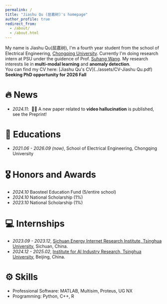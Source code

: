 ```yaml
---
permalink: /
title: "Jiashu Qu (屈嘉树)'s homepage"
author_profile: true
redirect_from: 
  - /about/
  - /about.html
---
```


My name is Jiashu Qu(屈嘉树), I'm a fourth year student from the school of Electrical Engineering, [Chongqing University](https://www.cqu.edu.cn/). Currently I'm doing research intern at PSU under the guidence of Prof. [Suhang Wang](https://suhangwang.ist.psu.edu/). My research interests lie in **multi-modal learning** and **anomaly detection**.  
You can find my CV here: [Jiashu Qu's CV](../assets/CV-Jiashu Qu.pdf)  
**Seeking PhD opportunity for 2026 Fall**  

# 🔥 News
- *2024.11*: &nbsp;🎉🎉 A new paper related to **video hallucination** is published, see the Preprint!  
# 📖 Educations
- *2021.06 - 2026.09 (now)*, School of Electrical Engineering, Chongqing University

# 🎖 Honors and Awards
- *2024.10* Baosteel Education Fund (5/entire school) 
- *2024.10* National Scholarship (1%)  
- *2023.10* National Scholarship (1%) 

# 💻 Internships
- *2023.09 - 2023.12*, [Sichuan Energy Internet Research Institute, Tsinghua University](https://www.tsinghua-eiri.org/), Sichuan, China.  
- *2024.12 - 2025.02*, [Institute for AI Industry Research, Tsinghua University](https://air.tsinghua.edu.cn/), Beijing, China.

# ⚙️ Skills
- Professional Software: MATLAB, Multisim, Proteus, UG NX   
- Programming: Python, C++, R



